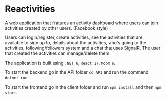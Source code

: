 # Reactivities

A web application that features an activity dashboard where users can join activities created by other users. (Facebook style)

Users can login/register, create activities, see the activities that are available to sign up to, details about the activities, who's going to the activities, following/followers system and a chat that uses SignalR. The user that created the activities can manage/delete them.

The application is built using ```.NET 6```, ```React 17```, ```MobX 6```.

To start the backend go in the API folder ```cd API``` and run the command ```dotnet run```.

To start the frontend go in the client folder and run ```npm install``` and then ```npm start```.
